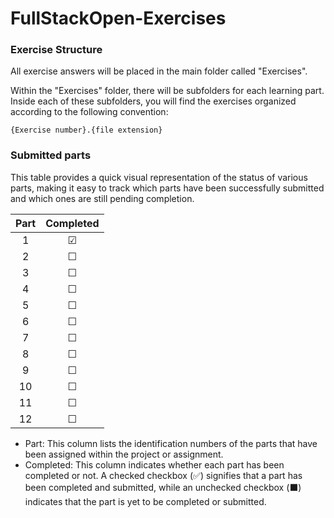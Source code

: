# FullStackOpen-Exercises

### Exercise Structure
All exercise answers will be placed in the main folder called "Exercises".

Within the "Exercises" folder, there will be subfolders for each learning part. Inside each of these subfolders, you will find the exercises organized according to the following convention:
 ```
 {Exercise number}.{file extension}
 ```

### Submitted parts
This table provides a quick visual representation of the status of various parts, making it easy to track which parts have been successfully submitted and which ones are still pending completion.

| Part | Completed |
|:--------:|:---------:|
|    1     |   &#9745;  |
|    2     |   &#9744;  |
|    3     |  &#9744;   |
|    4     |   &#9744;  |
|    5     |   &#9744;  |
|    6     |   &#9744;  |
|    7     |   &#9744;  |
|    8     |   &#9744;  |
|    9     |   &#9744;  |
|    10     |   &#9744;  |
|    11     |   &#9744;  |
|    12     |   &#9744;  |

- Part: This column lists the identification numbers of the parts that have been assigned within the project or assignment.
- Completed: This column indicates whether each part has been completed or not. A checked checkbox (✅) signifies that a part has been completed and submitted, while an unchecked checkbox (⬛) indicates that the part is yet to be completed or submitted.



